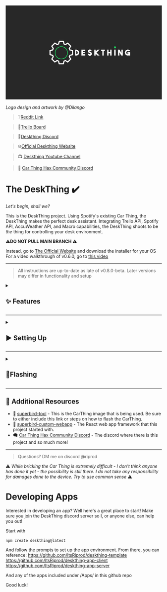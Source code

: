  ![Deskthing Banner](/readme_images/deskthing-banner.png)

*Logo design and artwork by @Dilango*

 > ❔[Reddit Link](https://reddit.com/r/DeskThing)

 > 📃[Trello Board](https://trello.com/b/6v0paxqV/deskthing)

 > 💬[Deskthing Discord](https://discord.gg/uNS3dhj46D)

 > 🌐[Official Deskthing Website](https://deskthing.app)

 > 📺 [Deskthing Youtube Channel](https://www.youtube.com/@DeskThing)
 
 > 💬 [Car Thing Hax Community Discord](https://discord.carth.ing/)

# The DeskThing ✔️

*Let's begin, shall we?*

This is the DeskThing project. Using Spotify's existing Car Thing, the DeskThing makes the perfect desk assistant. Integrating Trello API, Spotify API, AccuWeather API, and Macro capabilities, the DeskThing shoots to be *the* thing for controlling your desk environment. 

**⚠️DO NOT PULL MAIN BRANCH ⚠️**

Instead, go to [The Official Website](https://deskthing.app/) and download the installer for your OS
For a video walkthrough of v0.6.0, go to [this video](https://youtu.be/nC65O1nP-pk?si=dxUEF6wyzLI2Z72U)

---
> All instructions are up-to-date as late of v0.8.0-beta. Later versions may differ in functionality and setup
<details>
   <summary><h2>✨ Features</h2></summary>

<img src="readme_images/bar.svg" style="width: 100%;" alt="Click to see the source">

The DeskThing is a simple CarThing Chromium-based website that can communicate with a Desktop APP on your computer. The CarThing can:

- ### All In One Package 📦
   - [X] Download apps directly from the Desktop App GUI
   - [X] Manage and update the Car Thing's display
   - [X] Probably more - just check it out already
- ### Configurable Controls ⚙️
   - [X] Make any button do any function!
   - [X] Control audio with the top buttons, front buttons, back buttons, really whatever you want!
   - [X] Modify them from the Desktop UI
   - [X] Add more directly from apps! (Basically, you can do anything)
- ### Spotify Integration 🎧
   - [X] Show currently listening (Album, Artist, Song name, album art)
   - [X] Control Spotify (Skip, pause, play, rewind, shuffle, repeat)
   - [X] Supports Podcasts too!
   - [X] Set Audio Output Source
   - Spotify app [installation instructions here](/DeskThing/server/apps/spotify#spotify-app-install)
- ### Desktop Now Playing (Only Windows) 🎧
   - [X] Show currently listening (Album, Artist, Song name, album art)
   - [X] Control the current media (Skip, pause, play, rewind, shuffle, repeat)
   - *no setup instructions yet. Drag-n-drop the .zip from /releases/apps/ into the GUI*
- ### Discord Integration 💬
   - [X] Show current call status (Participants, who's talking, their mute status)
   - [X] Control Discord (Mute/Unmute  Deafen/Undeafen Disconnect)
   - [ ] ~~Control Individual User Volume~~
   - [ ] ~~See message preview~~
   - Discord app [installation instructions here](/DeskThing/server/apps/discord#discord-app-install)
- ### Weather Integration 🌧️
   - [X] Show local weather
   - [X] Temperature
   - [X] AQI, UV Index, Wind Speed + Direction, Visibility
   - [X] 12 Hour forecast
   - Weather app [installation instructions here](/DeskThing/server/apps/weather#weather-app-install)
- ### ~~Audible Integration📗~~ *to be migrated*
   - [ ] ~~Currently Listening To~~ 
   - [ ] ~~Audio Controls (Skip, Rewind, Fast Forward)~~ 
   - [ ] ~~Audio Status (%through)~~
   - [X] Audiobook Library
   - [X] Audiobook stats (Progress, Length of book, time left, ASIN)
   - Audible app [installation instructions here](/DeskThing/server/apps/audible#audible-app-install)
- ### ~~Launchpad Integration 🎵~~ *to be migrated*
   - [X] Control different views on your launchpad!
   - [X] Show your system resource usage on your novation launchpad
   - [X] Add timers from your launchpad
   - [ ] ~~Show weather from launchpad~~
   - [ ] ~~Show time on launchpad~~
   - [ ] ~~Trigger macros from launchpad~~
   - [ ] Launchpad app [installation instructions here](/DeskThing/server/apps/launchpad#launchpad-app-install)
- ### ~~Trello Integration 📃~~ *to be migrated*
   - [X] See all organizations 
   - [X] See all boards 
   - [X] See all lists 
   - [X] See all cards 
   - [X] See all tags 
   - [X] Set different lists as your favorites 
   - Trello app [installation instructions here](/DeskThing/server/apps/trello#trello-app-install)
<details>
   <summary>
      <h3>Planned Apps</h3>
   </summary>

<img src="readme_images/bar.svg" style="width: 100%;" alt="Click to see the source">

- Macropad / Streamdeck
- GUI Companion
- Dashboard/Settings for config changes
- General audio control
- Advanced Spotify Stats
- Home Assistant
- Pomodoro Timer
- Google Calendar
- More details in the [Trello Board](https://trello.com/b/6v0paxqV/deskthing)
</details>

> *This is under constant development, so features will come as soon as I can make them. Suggestions welcome!*
</details> 

---

<details>
   <summary>
      <h2>▶️ Setting Up</h2>
   </summary>

<img src="readme_images/bar.svg" style="width: 100%;" alt="Click to see the source">

### Detailed Setup Instructions

‼️ There is now a youtube tutorial walking through this process ‼️

[Setting up to v0.6.0 that shows how to flash](https://youtu.be/nC65O1nP-pk?si=umjOsybdfmQud6I0)

[Upgrading to v0.8.0 from 0.6.0](https://www.youtube.com/watch?v=Exu7KMcbN4k)

*Step-by-step instructions*

1. **Flash Your CarThing:**
   - Follow the instructions in the [superbird-tool repository](https://github.com/Car-Thing-Hax-Community/superbird-tool) to flash your CarThing device with the necessary image.
> If you need help, refer to the [detailed instructions](#flashing) at the end of this page

2. **Get the installer**
*should be under [releases](https://github.com/ItsRiprod/DeskThing/releases)*

   - Run the 'deskthing-0.*.*-*-setup.*' installer on your computer

3. **Check for your device:**
   - Under the 'Devices' tab, ensure your device shows up. If it does not, join the Discord server and report the issue, this can be buggy on some machines.
> A few things to try if it isn't working is to 1: Use task manager to kill all instances of ADB 2: Run DeskThing as administrator 3: Unplug and plug in your Car thing 4: Install ADB and manually check with `adb devices`
   - If the device shows up, go to the 'Client Downloads' tab and click the latest version. It should show up at the top (Staged: Deskthing CLient)
   - Go back to the 'Devices' tab and click 'Push Staged Webapp' It should take a second, and then your Car Thing should restart.
4. **Load Apps**
   - Congrats! You're basically done. Now go to 'Apps' and then 'Webapps' and download any apps you want. Ensure you check dependencies before doing so as this could cause errors. 

> Any Issues? Contact me [through the Deskthing discord server](https://discord.gg/qWbSwzWJ4e) or via DMs to @riprod

⚠️Note for MacOS⚠️

First, when you install the DeskThing installer, you'll need to run
```
sudo xattr -r -d com.apple.quarantine DeskThing.app
```
to fix the app. Otherwise it'll say it's corrupted or something

Because ADB on the car thing and MacOS is funky, you need to run this on the DeskThing's ADB
```
chmod +x /Applications/DeskThing.app/Contents/Resources/mac/adb
```

Finally, the image linked above won't always work for MacOS. So instead, use the following image (it is a discord download for now) as it fixes ADB for MacOS

https://cdn.discordapp.com/attachments/1243762430631481395/1272624114766577845/8.4.4_adb_enabled-new.tar.xz?ex=66cad051&is=66c97ed1&hm=befb7c49b203d752dbb9f4986377ea0be8fcde4f9f2db874de7c62a668bbd046&

Thanks! Have a good day

</details>

---

<details>
   <summary>
      <h2>📸Flashing</h2>
   </summary>

<img src="readme_images/bar.svg" style="width: 100%;" alt="Click to see the source">

Links:
- [image dumps](https://mega.nz/folder/NxNXQCaT#-n1zkoXsJuw-5rQ-ZYzRJw/folder/Ak9FVKxJ)
> Ensure you download one with ADB and RNDIS enabled (any one of the '-new' ones work) 8.4.4_adb_enabled-new.tar.xz is the current best option
- [superbird-tool](https://github.com/Car-Thing-Hax-Community/superbird-tool)

Alternative image dump [here](https://mega.nz/file/RptVUAZT#K__JkdCRWDgC3sVSA64YDBsskOTiZXy1_XBhuVNOmFA) if the first one doesnt work
Process:
- Go to superbird-tool and install it based off your operating system. Come back once you can run `python superbird_tool.py --find_device` and see your Car Thing
- Unplug the Car Thing
- Hold buttons 1 and 4 (the four large top buttons are mapped from left to right) and plug it in.
- Wait a few seconds. If the screen does not turn on, that means you are in boot mode. You can release the buttons
- Run `python superbird_tool.py --burn_mode` to enter burn mode
> Note: This step may say it fails to enter burn mode. This is okay, continue on as if it worked. There is information in the discord as to why this is.
- Download 8.4.4_adb_enabled-new.tar.xz files from image dumps (linked above) and in that same folder (unzip them)
- (Windows only) Download [zadig](https://zadig.akeo.ie/) and install the WinUSB driver for **GX-CHIP** (select it and click "Install Driver")
> Alternatively use **libusbK** if it does not work
- Run `python superbird_tool.py --restore_device /path/to/extracted/firmware/folder` (This may take a while)
- After the firmware is flashed, the Car Thing should be ready with ADB enabled. To check, run `adb shell ls -l /usr/share/qt-superbird-app/` and you should see webapp as one of the folders.
- Ensure that `adb devices` works and registers `whateveryouridis device` as one of the options
- Continue setup from [here](#detailed-setup-instructions)

</details>

---

## 📗 Additional Resources

- 🔧 [superbird-tool](https://github.com/Car-Thing-Hax-Community/superbird-tool) - This is the CarThing image that is being used. Be sure to either include this link or steps on how to flash the CarThing.
- 🐤 [superbird-custom-webapp](https://github.com/pajowu/superbird-custom-webapp/tree/main) - The React web app framework that this project started with.
- 🗨️ [Car Thing Hax Community Discord](https://discord.carth.ing/) - The discord where there is this project and so much more!


---


> Questions? DM me on discord @riprod

⚠️ *While bricking the Car Thing is extremely difficult - I don't think anyone has done it yet - the possibility is still there. I do not take any responsibility for damages done to the device. Try to use common sense* ⚠️


# Developing Apps
Interested in developing an app? Well here's a great place to start! Make sure you join the DeskThing discord server so I, or anyone else, can help you out!

Start with
```sh
npm create deskthing@latest
```
And follow the prompts to set up the app environment. From there, you can reference:
https://github.com/ItsRiprod/deskthing-template
https://github.com/ItsRiprod/deskthing-app-client
https://github.com/ItsRiprod/deskthing-app-server

And any of the apps included under /Apps/ in this github repo

Good luck!

